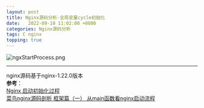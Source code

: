 ```yaml
---
layout: post
title: Nginx源码分析-全局变量cycle初始化
date:   2022-09-10 11:02:00 +0800
categories: Nginx源码分析
tags: C nginx
topping: true
---
```

 


![ngxStartProcess.png]({{site.baseurl}}/styles/images/nginx/ngxStartProcess.png)  


---
nginx源码基于nginx-1.22.0版本  
**参考**：  
[Nginx 启动初始化过程](https://www.kancloud.cn/digest/understandingnginx/202596)   
[菜鸟nginx源码剖析 框架篇（一） 从main函数看nginx启动流程](https://blog.csdn.net/chen19870707/article/details/41050379)  
